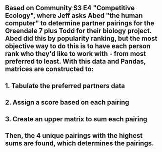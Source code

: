 ## Based on Community S3 E4 "Competitive Ecology", where Jeff asks Abed "the human computer" to determine partner pairings for the Greendale 7 plus Todd for their biology project. Abed did this by popularity ranking, but the most objective way to do this is to have each person rank who they'd like to work with - from most preferred to least. With this data and Pandas, matrices are constructed to:
## 1. Tabulate the preferred partners data
## 2. Assign a score based on each pairing
## 3. Create an upper matrix to sum each pairing
## Then, the 4 unique pairings with the highest sums are found, which determines the pairings. 
